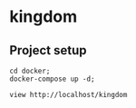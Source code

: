# kingdom

## Project setup
```
cd docker;
docker-compose up -d;

view http://localhost/kingdom
```
